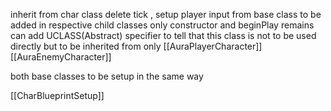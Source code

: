 inherit from char class
delete tick , setup player input from base class to be added in respective child classes
only constructor and beginPlay remains
can add UCLASS(Abstract) specifier to tell that this class is not to be used directly but to be inherited from only
[[AuraPlayerCharacter]]
[[AuraEnemyCharacter]]

both base classes to be setup in the same way

[[CharBlueprintSetup]]